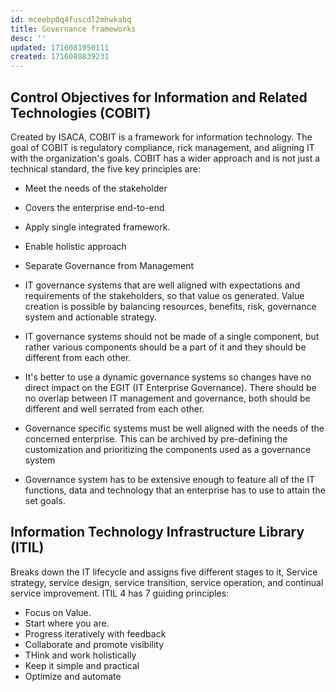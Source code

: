 ```yaml
---
id: mceebp0q4fuscdl2mhwkabq
title: Governance frameworks
desc: ''
updated: 1716081950111
created: 1716080839231
---
```

## Control Objectives for Information and Related Technologies (COBIT)

Created by ISACA, COBIT is a framework for information technology. The goal of COBIT is regulatory compliance, rick management, and aligning IT with the organization's goals. COBIT has a wider approach and is not just a technical standard, the five key principles are:


- Meet the needs of the stakeholder
- Covers the enterprise end-to-end
- Apply single integrated framework.
- Enable holistic approach
- Separate Governance from Management

- IT governance systems that are well aligned with expectations and requirements of the stakeholders, so that value os generated. Value creation is possible by balancing resources, benefits, risk, governance system and actionable strategy.
- IT governance systems should not be made of a single component, but rather various components should be a part of it and they should be different from each other.
- It's better to use a dynamic governance systems so changes have no direct impact on the EGIT (IT Enterprise Governance). There should be no overlap between IT management and governance, both should be different and well serrated from each other.
- Governance specific systems must be well aligned with the needs of the concerned enterprise. This can be archived by pre-defining the customization and prioritizing the components used as a governance system
- Governance system has to be extensive enough to feature all of the IT functions, data and technology that an enterprise has to use to attain the set goals.

## Information Technology Infrastructure Library (ITIL)

Breaks down the IT lifecycle and assigns five different stages to it, Service strategy, service design, service transition, service operation, and continual service improvement.  ITIL 4 has 7 guiding principles:

- Focus on Value.
- Start where you are.
- Progress iteratively with feedback
- Collaborate and promote visibility
- THink and work holistically
- Keep it simple and practical
- Optimize and automate
